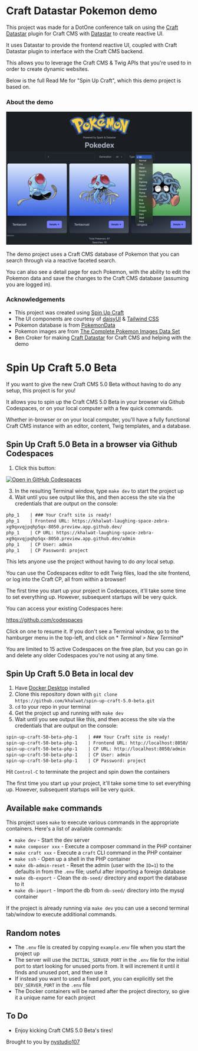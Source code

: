 # Craft Datastar Pokemon demo

This project was made for a DotOne conference talk on using the [Craft Datastar](https://github.com/putyourlightson/craft-datastar)
plugin for Craft CMS with [Datastar](https://datastar.fly.dev/) to create reactive UI.

It uses Datastar to provide the frontend reactive UI, coupled with Craft Datastar plugin to interface with the Craft CMS backend.

This allows you to leverage the Craft CMS & Twig APIs that you're used to in order to create dynamic websites.

Below is the full Read Me for "Spin Up Craft", which this demo project is based on.

### About the demo

![Screenshot](./resources/spark-datastar-pokemon.png)

The demo project uses a Craft CMS database of Pokemon that you can search through via a reactive faceted search.

You can also see a detail page for each Pokemon, with the ability to edit the Pokemon data and save the changes to the
Craft CMS database (assuming you are logged in).

### Acknowledgements

* This project was created using [Spin Up Craft](https://github.com/nystudio107/spin-up-craft)
* The UI components are courtesy of [daisyUI](https://daisyui.com/) & [Tailwind CSS](https://tailwindcss.com/)
* Pokemon database is from [PokemonData](https://github.com/lgreski/pokemonData)
* Pokemon images are
  from [The Complete Pokemon Images Data Set](https://www.kaggle.com/datasets/arenagrenade/the-complete-pokemon-images-data-set)
* Ben Croker for making [Craft Datastar](https://github.com/putyourlightson/craft-datastar) for Craft CMS and helping with the demo

# Spin Up Craft 5.0 Beta

If you want to give the new Craft CMS 5.0 Beta without having to do any setup, this project is for you!

It allows you to spin up the Craft CMS 5.0 Beta in your browser via Github Codespaces, or on your local computer with a
few quick commands.

Whether in-browser or on your local computer, you'll have a fully functional Craft CMS instance with an editor, content,
Twig templates, and a database.

## Spin Up Craft 5.0 Beta in a browser via Github Codespaces

1. Click this button:

[![Open in GitHub Codespaces](https://github.com/codespaces/badge.svg)](https://github.com/codespaces/new?hide_repo_select=true&ref=master&repo=877062736)

3. In the resulting Terminal window, type `make dev` to start the project up
3. Wait until you see output like this, and then access the site via the credentials that are output on the console:

```
php_1    | ### Your Craft site is ready!
php_1    | Frontend URL: https://khalwat-laughing-space-zebra-xg9qxvqjpqhp5qx-8050.preview.app.github.dev/
php_1    | CP URL: https://khalwat-laughing-space-zebra-xg9qxvqjpqhp5qx-8050.preview.app.github.dev/admin
php_1    | CP User: admin
php_1    | CP Password: project
```

This lets anyone use the project without having to do _any_ local setup.

You can use the Codespaces editor to edit Twig files, load the site frontend, or log into the Craft CP, all from within
a browser!

The first time you start up your project in Codespaces, it'll take some time to set everything up. However, subsequent
startups will be very quick.

You can access your existing Codespaces here:

https://github.com/codespaces

Click on one to resume it. If you don't see a Terminal window, go to the hamburger menu in the top-left, and click on *
*Terminal > New Terminal**

You are limited to 15 active Codespaces on the free plan, but you can go in and delete any older Codespaces you're not
using at any time.

## Spin Up Craft 5.0 Beta in local dev

1. Have [Docker Desktop](https://www.docker.com/products/docker-desktop/) installed
2. Clone this repository down with `git clone https://github.com/khalwat/spin-up-craft-5.0-beta.git`
3. `cd` to your repo in your terminal
4. Get the project up and running with `make dev`
5. Wait until you see output like this, and then access the site via the credentials that are output on the console:

```
spin-up-craft-50-beta-php-1    | ### Your Craft site is ready!
spin-up-craft-50-beta-php-1    | Frontend URL: http://localhost:8050/
spin-up-craft-50-beta-php-1    | CP URL: http://localhost:8050/admin
spin-up-craft-50-beta-php-1    | CP User: admin
spin-up-craft-50-beta-php-1    | CP Password: project
```

Hit `Control-C` to terminate the project and spin down the containers

The first time you start up your project, it'll take some time to set everything up. However, subsequent startups will
be very quick.

## Available `make` commands

This project uses `make` to execute various commands in the appropriate containers. Here's a list of available commands:

* `make dev` - Start the dev server
* `make composer xxx` - Execute a composer command in the PHP container
* `make craft xxx` - Execute a `craft` CLI command in the PHP container
* `make ssh` - Open up a shell in the PHP container
* `make db-admin-reset` - Reset the admin (user with the `ID=1`) to the defaults in from the `.env` file; useful after
  importing a foreign database
* `make db-export` - Clean the `db-seed/` directory and export the database to it
* `make db-import` - Import the db from `db-seed/` directory into the mysql container

If the project is already running via `make dev` you can use a second terminal tab/window to execute additional
commands.

## Random notes

- The `.env` file is created by copying `example.env` file when you start the project up
- The server will use the `INITIAL_SERVER_PORT` in the `.env` file for the initial port to start looking for unused
  ports from. It will increment it until it finds and unused port, and then use it
- If instead you want to used a fixed port, you can explicitly set the `DEV_SERVER_PORT` in the `.env` file
- The Docker containers will be named after the project directory, so give it a unique name for each project

## To Do

- Enjoy kicking Craft CMS 5.0 Beta's tires!

Brought to you by [nystudio107](https://nystudio107.com/)
